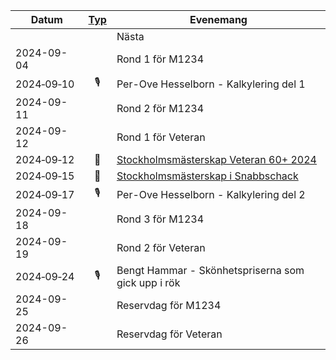|Datum|[Typ](../Typ)|Evenemang|
|-|:-:|-|
|||<a onclick="changeMonth('../2024-10')">Nästa</a>|
|2024-09-04||Rond 1 för M1234|
|2024‑09‑10|🎙️|Per-Ove Hesselborn - Kalkylering del 1|
|2024-09-11||Rond 2 för M1234|
|2024-09-12||Rond 1 för Veteran|
|2024‑09‑12|📩|[Stockholmsmästerskap Veteran 60+ 2024](HTM/Inbjudan_SthMVet60+_2024.pdf)|
|2024‑09‑15|📩|[Stockholmsmästerskap i Snabbschack](https://www.stockholmsschack.se/wp-content/uploads/2024/07/Inbjudan_Stockholmsmasterskapet_i_Snabbschack_2024.pdf)|
|2024‑09‑17|🎙️|Per-Ove Hesselborn - Kalkylering del 2|
|2024-09-18||Rond 3 för M1234|
|2024-09-19||Rond 2 för Veteran|
|2024‑09‑24|🎙️|Bengt Hammar - Skönhetspriserna som gick upp i rök|
|2024-09-25||Reservdag för M1234|
|2024-09-26||Reservdag för Veteran|

